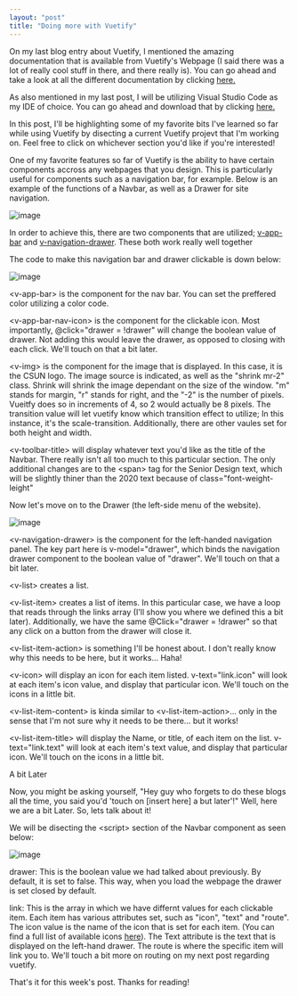 ```yaml
---
layout: "post"
title: "Doing more with Vuetify"
---
```


On my last blog entry about Vuetify, I mentioned the amazing documentation that is available from Vuetify's Webpage (I said there was a lot of really cool stuff in there, and there really is). You can go ahead and take a look at all the different documentation by clicking [here.](https://vuetifyjs.com/en/getting-started/quick-start/ "Vuetify Documentation")

As also mentioned in my last post, I will be utilizing Visual Studio Code as my IDE of choice. You can go ahead and download that by clicking [here.](https://code.visualstudio.com/)

In this post, I'll be highlighting some of my favorite bits I've learned so far while using Vuetify by disecting a current Vuetify projevt that I'm working on. Feel free to click on whichever section you'd like if you're interested!

One of my favorite features so far of Vuetify is the ability to have certain components accross any webpages that you design. This is particularly useful for components such as a navigation bar, for example. Below is an example of the functions of a Navbar, as well as a Drawer for site navigation.

![image](/hugoalejandro13/images/blog9/first.gif)

In order to achieve this, there are two components that are utilized; [v-app-bar](https://vuetifyjs.com/en/components/app-bars/) and [v-navigation-drawer](https://vuetifyjs.com/en/components/navigation-drawers/). These both work really well together

The code to make this navigation bar and drawer clickable is down below:

![image](/hugoalejandro13/images/blog9/image1.PNG)

\<v-app-bar\> is the component for the nav bar. You can set the preffered color utilizing a color code.

\<v-app-bar-nav-icon\> is the component for the clickable icon. Most importantly, @click="drawer = !drawer" will change the boolean value of drawer. Not adding this would leave the drawer, as opposed to closing with each click. We'll touch on that a bit later.

\<v-img\> is the component for the image that is displayed. In this case, it is the CSUN logo. The image source is indicated, as well as the "shrink mr-2" class. Shrink will shrink the image dependant on the size of the window. "m" stands for margin, "r" stands for right, and the "-2" is the number of pixels. Vueitfy does so in increments of 4, so 2 would actually be 8 pixels. The transition value will let vuetify know which transition effect to utilize; In this instance, it's the scale-transition. Additionally, there are other vaules set for both height and width.

\<v-toolbar-title\> will display whatever text you'd like as the title of the Navbar. There really isn't all too much to this particular section. The only additional changes are to the \<span\> tag for the Senior Design text, which will be slightly thiner than the 2020 text because of class="font-weight-leight"

Now let's move on to the Drawer (the left-side menu of the website).

![image](/hugoalejandro13/images/blog9/image2.PNG)

\<v-navigation-drawer\> is the component for the left-handed navigation panel. The key part here is v-model="drawer", which binds the navigation drawer component to the boolean value of "drawer". We'll touch on that a bit later.

\<v-list\> creates a list.

\<v-list-item\> creates a list of items. In this particular case, we have a loop that reads through the links array (I'll show you where we defined this a bit later). Additionally, we have the same @Click="drawer = !drawer" so that any click on a button from the drawer will close it.

\<v-list-item-action\> is something I'll be honest about. I don't really know why this needs to be here, but it works... Haha!

\<v-icon\> will display an icon for each item listed. v-text="link.icon" will look at each item's icon value, and display that particular icon. We'll touch on the icons in a little bit.

\<v-list-item-content\> is kinda similar to \<v-list-item-action\>... only in the sense that I'm not sure why it needs to be there... but it works!

\<v-list-item-title\> will display the Name, or title, of each item on the list. v-text="link.text" will look at each item's text value, and display that particular icon. We'll touch on the icons in a little bit.

A bit Later

Now, you might be asking yourself, "Hey guy who forgets to do these blogs all the time, you said you'd 'touch on [insert here] a but later'!" Well, here we are a bit Later. So, lets talk about it!

We will be disecting the \<script\> section of the Navbar component as seen below:

![image](/hugoalejandro13/images/blog9/image3.PNG)

drawer: This is the boolean value we had talked about previously. By default, it is set to false. This way, when you load the webpage the drawer is set closed by default.

link: This is the array in which we have differnt values for each clickable item. Each item has various attributes set, such as "icon", "text" and "route". The icon value is the name of the icon that is set for each item. (You can find a full list of available icons [here](https://https://materialdesignicons.com/)). The Text attribute is the text that is displayed on the left-hand drawer. The route is where the specific item will link you to. We'll touch a bit more on routing on my next post regarding vuetify.

That's it for this week's post. Thanks for reading!

